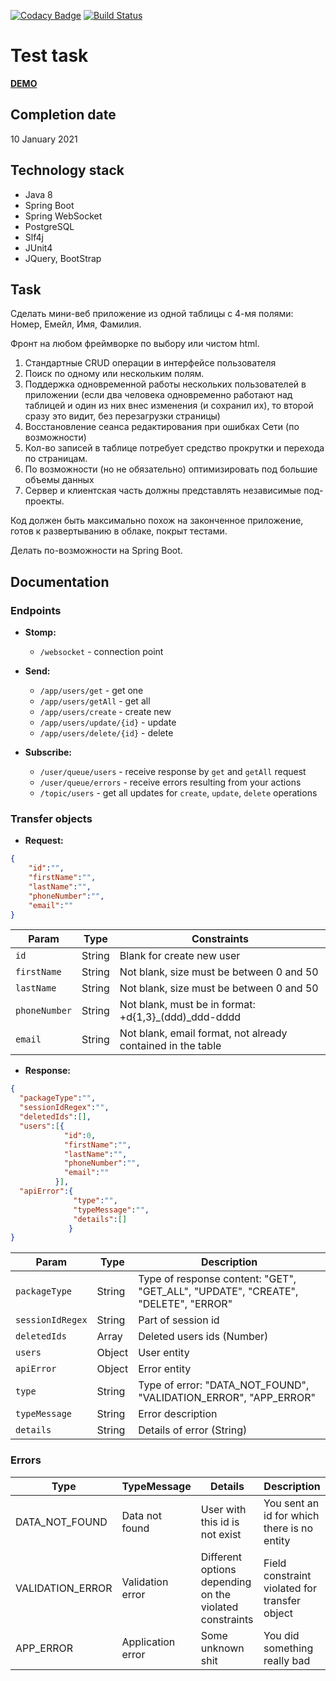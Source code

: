 [![Codacy Badge](https://api.codacy.com/project/badge/Grade/9a72b9652c55429f87a3d0e22ff27474)](https://app.codacy.com/gh/drovocek/userapp?utm_source=github.com&utm_medium=referral&utm_content=drovocek/userapp&utm_campaign=Badge_Grade)
[![Build Status](https://www.travis-ci.com/drovocek/userapp.svg?branch=master)](https://www.travis-ci.com/drovocek/userapp)

# Test task
[**DEMO**](https://websocketuserapp.herokuapp.com/)

## Completion date 
10 January 2021

## Technology stack
- Java 8
- Spring Boot
- Spring WebSocket
- PostgreSQL
- Slf4j
- JUnit4
- JQuery, BootStrap

## Task
Сделать мини-веб приложение из одной таблицы с 4-мя полями: Номер, Емейл, Имя, Фамилия.

Фронт на любом фреймворке по выбору или чистом html.

1) Стандартные CRUD операции в интерфейсе пользователя
2) Поиск по одному или нескольким полям.
3) Поддержка одновременной работы нескольких пользователей в приложении
(если два человека одновременно работают над таблицей и один из них внес изменения (и сохранил их), то второй сразу это видит, без перезагрузки страницы)
4) Восстановление сеанса редактирования при ошибках Сети
(по возможности)
5) Кол-во записей в таблице потребует средство прокрутки и перехода по страницам.
6) По возможности (но не обязательно) оптимизировать под большие объемы данных
7) Сервер и клиентская часть должны представлять независимые под-проекты.

Код должен быть максимально похож на законченное приложение, готов к развертыванию в облаке, покрыт тестами.

Делать по-возможности на Spring Boot.

## Documentation

### Endpoints

- **Stomp:**
  - ``` /websocket ``` - connection point

- **Send:**
  - ``` /app/users/get ``` - get one
  - ``` /app/users/getAll ``` - get all
  - ``` /app/users/create ``` - create new 
  - ``` /app/users/update/{id} ``` - update 
  - ``` /app/users/delete/{id} ``` - delete 

- **Subscribe:**
    - ``` /user/queue/users ``` - receive response by ```get``` and ```getAll``` request 
    - ``` /user/queue/errors ``` - receive errors resulting from your actions
    - ``` /topic/users ``` - get all updates for ```create```, ```update```, ```delete``` operations

### Transfer objects
- **Request:**
```json
{
    "id":"",
    "firstName":"",
    "lastName":"",
    "phoneNumber":"",
    "email":""
}
```

| Param       | Type   | Constraints                             |
| ---------- | ------ | ---------------------------------- | 
| `id` | String | Blank for create new user | 
| `firstName` | String | Not blank, size must be between 0 and 50                          | 
| `lastName` | String | Not blank, size must be between 0 and 50 | 
| `phoneNumber` | String | Not blank, must be in format: +d{1,3}_(ddd)_ddd-dddd                          | 
| `email` | String | Not blank, email format, not already contained in the table | 
- **Response:**
```json
{
  "packageType":"",
  "sessionIdRegex":"",
  "deletedIds":[],
  "users":[{
            "id":0,
            "firstName":"",
            "lastName":"",
            "phoneNumber":"",
            "email":""
          }],
  "apiError":{
              "type":"",
              "typeMessage":"",
              "details":[]
             }
}
```

| Param       | Type   | Description                             |
| ---------- | ------ | ---------------------------------- | 
| `packageType` | String | Type of response content: "GET", "GET_ALL", "UPDATE", "CREATE", "DELETE", "ERROR" | 
| `sessionIdRegex` | String | Part of session id                         | 
| `deletedIds` | Array | Deleted users ids (Number) | 
| `users` | Object | User entity                         | 
| `apiError` | Object | Error entity | 
| `type` | String | Type of error: "DATA_NOT_FOUND", "VALIDATION_ERROR", "APP_ERROR" |
| `typeMessage` | String | Error description |
| `details` | String | Details of error (String) |

### Errors
| Type                 | TypeMessage    | Details     | Description 
| ------------------- | --------------- | -------------------- | --------------------------- |
| DATA_NOT_FOUND     | Data not found   | User with this id is not exist | You sent an id for which there is no entity                              |
| VALIDATION_ERROR   | Validation error | Different options depending on the violated constraints   | Field constraint violated for transfer object| 
| APP_ERROR         | Application error | Some unknown shit    | You did something really bad |
